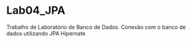 # Lab04_JPA
Trabalho de Laboratório de Banco de Dados. Conexão com o banco de dados utilizando JPA Hipernate

